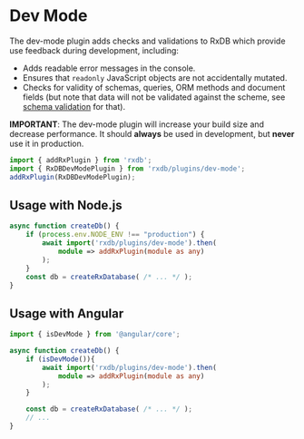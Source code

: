 # Dev Mode

The dev-mode plugin adds checks and validations to RxDB which provide use feedback during development, including: 

- Adds readable error messages in the console.
- Ensures that `readonly` JavaScript objects are not accidentally mutated.
- Checks for validity of schemas, queries, ORM methods and document fields (but note that data will not be validated against the scheme, see [schema validation](./schema-validation.md) for that).

**IMPORTANT**: The dev-mode plugin will increase your build size and decrease performance. It should **always** be used in development, but **never** use it in production.

```javascript
import { addRxPlugin } from 'rxdb';
import { RxDBDevModePlugin } from 'rxdb/plugins/dev-mode';
addRxPlugin(RxDBDevModePlugin);
```

## Usage with Node.js

```ts
async function createDb() {
    if (process.env.NODE_ENV !== "production") {
        await import('rxdb/plugins/dev-mode').then(
            module => addRxPlugin(module as any)
        );
    }
    const db = createRxDatabase( /* ... */ );
}
```


## Usage with Angular

```ts
import { isDevMode } from '@angular/core';

async function createDb() {
    if (isDevMode()){
        await import('rxdb/plugins/dev-mode').then(
            module => addRxPlugin(module as any)
        );
    }

    const db = createRxDatabase( /* ... */ );
    // ...
}

```
